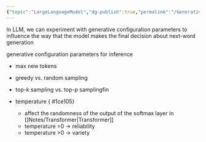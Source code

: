 ```yaml
---
{"topic":"LargeLanguageModel","dg-publish":true,"permalink":"/Generative Model Configuration/","dgPassFrontmatter":true,"noteIcon":""}
---
```


In LLM, we can experiment with generative configuration parameters to influence the way that the model makes the final decision about next-word generation

generative configuration parameters for inference 
- max new tokens
- greedy vs. random sampling
- top-k sampling vs. top-p samplingfin
- temperature
{ #1ce105}

	- affect the randomness of the output of the softmax layer in [[Notes/Transformer\|Transformer]]
	- temperature =0 -> reliability
	- temperature >0 -> variety
